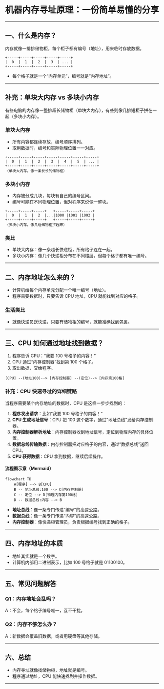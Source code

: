 # 机器内存寻址原理：一份简单易懂的分享

---

## 一、什么是内存？

内存就像一排排储物柜，每个柜子都有编号（地址），用来临时存放数据。

```
+-----+-----+-----+-----+-----+
|  0  |  1  |  2  |  3  | ... |
+-----+-----+-----+-----+-----+
```

- 每个格子就是一个“内存单元”，编号就是“内存地址”。

---

## 补充：单块大内存 vs 多块小内存

有些电脑的内存像一整排超长储物柜（单块大内存），有些则像几排短柜子拼在一起（多块小内存）。

### 单块大内存

- 所有内容都连续存放，编号顺序排列。
- 取用数据时，编号和实际物理位置一一对应。

```
+-----+-----+-----+-----+-----+-----+-----+
|  0  |  1  |  2  |  3  |  4  |  5  | ... |
+-----+-----+-----+-----+-----+-----+-----+
（单块大内存，像一条长长的储物柜）
```

### 多块小内存

- 内存被分成几块，每块有自己的编号区间。
- 编号可能在不同物理位置，但对程序来说像一整块。

```
+-----+-----+-----+   +-----+-----+-----+
|  0  |  1  |  2  |...|1000 |1001 |1002 |
+-----+-----+-----+   +-----+-----+-----+
（多块小内存，像几组储物柜拼起来）
```

### 类比

- 单块大内存：像一条超长快递柜，所有格子连在一起。
- 多块小内存：像几个快递柜分布在不同楼层，但每个格子都有唯一编号。

---

## 二、内存地址怎么来的？

- 计算机给每个内存单元分配一个唯一编号（地址）。
- 程序需要数据时，只要告诉 CPU 地址，CPU 就能找到对应的格子。

### 生活类比

- 就像快递员送快递，只要有储物柜的编号，就能准确找到包裹。

---

## 三、CPU 如何通过地址找到数据？

1. 程序告诉 CPU：“我要 100 号格子的内容！”
2. CPU 通过“内存控制器”找到第 100 个格子。
3. 取出数据，交给程序。

```
[CPU] --(地址100)--> [内存控制器] --(定位)--> [内存第100格]
```

### 补充：CPU 快速寻址的详细链路

当程序需要某个内存地址的数据时，CPU 是这样一步步找到的：

1. **程序发出请求**：比如“我要 100 号格子的内容！”
2. **CPU 生成地址信号**：CPU 把 100 这个数字，通过“地址总线”发给内存控制器。
3. **内存控制器解析地址**：内存控制器收到地址信号，定位到物理内存的具体位置。
4. **数据总线传输数据**：内存控制器把对应格子的内容，通过“数据总线”送回 CPU。
5. **CPU 获得数据**：CPU 拿到数据，继续后续操作。

#### 流程图示意（Mermaid）

```mermaid
flowchart TD
    A[程序] --> B[CPU]
    B -- 地址总线:100 --> C[内存控制器]
    C -- 定位 --> D[物理内存第100格]
    D -- 数据总线:内容 --> B
```

- **地址总线**：像一条专门传递“编号”的高速公路。
- **数据总线**：像一条专门传递“内容”的高速公路。
- **内存控制器**：像快递柜管理员，负责根据编号找到正确的格子。

---

## 四、内存地址的本质

- 地址其实就是一个数字。
- 计算机内部用二进制表示，比如 100 号格子就是 01100100。

---

## 五、常见问题解答

### Q1：内存地址会乱吗？

A：不会，每个格子编号唯一，互不干扰。

### Q2：内存不够怎么办？

A：新数据会覆盖旧数据，或者用硬盘等其他存储。

---

## 六、总结

- 内存寻址就像找储物柜，地址就是编号。
- 程序通过地址，CPU 能快速找到并操作数据。

---
